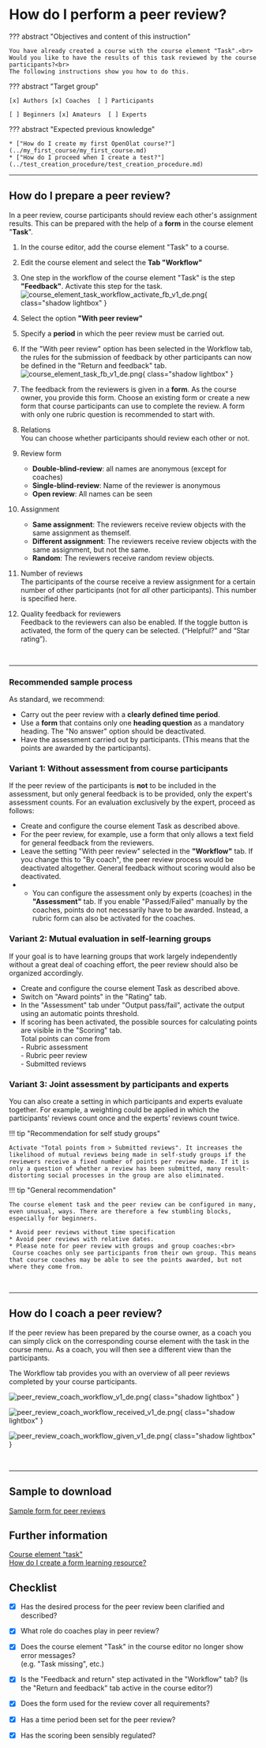 # How do I perform a peer review?

??? abstract "Objectives and content of this instruction"

    You have already created a course with the course element "Task".<br>
    Would you like to have the results of this task reviewed by the course participants?<br>
    The following instructions show you how to do this.

??? abstract "Target group"

    [x] Authors [x] Coaches  [ ] Participants

    [ ] Beginners [x] Amateurs  [ ] Experts


??? abstract "Expected previous knowledge"

    * ["How do I create my first OpenOlat course?"](../my_first_course/my_first_course.md)
    * ["How do I proceed when I create a test?"](../test_creation_procedure/test_creation_procedure.md)


---

## How do I prepare a peer review?

In a peer review, course participants should review each other's assignment results. This can be prepared with the help of a **form** in the course element "**Task**".

1. In the course editor, add the course element "Task" to a course.

2. Edit the course element and select the **Tab "Workflow"**

3. One step in the workflow of the course element "Task" is the step **"Feedback"**. Activate this step for the task.
![course_element_task_workflow_activate_fb_v1_de.png](assets/course_element_task_workflow_activate_fb_v1_de.png){ class="shadow lightbox" }

4. Select the option **"With peer review"**

5. Specify a **period** in which the peer review must be carried out.

6. If the "With peer review" option has been selected in the Workflow tab, the rules for the submission of feedback by other participants can now be defined in the "Return and feedback" tab.
![course_element_task_fb_v1_de.png](assets/course_element_task_fb_v1_de.png){ class="shadow lightbox" }

7. The feedback from the reviewers is given in a **form**. As the course owner, you provide this form. Choose an existing form or create a new form that course participants can use to complete the review. A form with only one rubric question is recommended to start with.

8. Relations<br>
You can choose whether participants should review each other or not.

9. Review form<br>
    * **Double-blind-review**: all names are anonymous (except for coaches)
    * **Single-blind-review**: Name of the reviewer is anonymous
    * **Open review**: All names can be seen

10. Assignment<br>
    * **Same assignment**: The reviewers receive review objects with the same assignment as themself.
    * **Different assignment**: The reviewers receive review objects with the same assignment, but not the same.
    * **Random**: The reviewers receive random review objects.

11. Number of reviews<br>
The participants of the course receive a review assignment for a certain number of other participants (not for *all* other participants). This number is specified here.

12. Quality feedback for reviewers<br>
Feedback to the reviewers can also be enabled. If the toggle button is activated, the form of the query can be selected. (“Helpful?” and “Star rating”).

<br>

---

### Recommended sample process
As standard, we recommend:

- Carry out the peer review with a **clearly defined time period**.
- Use a **form** that contains only one **heading question** as a mandatory heading. The "No answer" option should be deactivated.
- Have the assessment carried out by participants. (This means that the points are awarded by the participants).

### Variant 1: Without assessment from course participants

If the peer review of the participants is **not** to be included in the assessment, but only general feedback is to be provided, only the expert's assessment counts. For an evaluation exclusively by the expert, proceed as follows:

* Create and configure the course element Task as described above.
* For the peer review, for example, use a form that only allows a text field for general feedback from the reviewers.
* Leave the setting "With peer review" selected in the **"Workflow"** tab. If you change this to "By coach", the peer review process would be deactivated altogether. General feedback without scoring would also be deactivated.
* * You can configure the assessment only by experts (coaches) in the **"Assessment"** tab. If you enable "Passed/Failed" manually by the coaches, points do not necessarily have to be awarded. Instead, a rubric form can also be activated for the coaches.

### Variant 2: Mutual evaluation in self-learning groups

If your goal is to have learning groups that work largely independently without a great deal of coaching effort, the peer review should also be organized accordingly.

* Create and configure the course element Task as described above.
* Switch on "Award points" in the "Rating" tab.
* In the "Assessment" tab under "Output pass/fail", activate the output using an automatic points threshold.
* If scoring has been activated, the possible sources for calculating points are visible in the "Scoring" tab.<br>
Total points can come from<br>
\- Rubric assessment<br>
\- Rubric peer review<br>
\- Submitted reviews


### Variant 3: Joint assessment by participants and experts

You can also create a setting in which participants and experts evaluate together.
For example, a weighting could be applied in which the participants' reviews count once and the experts' reviews count twice.


!!! tip "Recommendation for self study groups"

    Activate "Total points from > Submitted reviews". It increases the likelihood of mutual reviews being made in self-study groups if the reviewers receive a fixed number of points per review made. If it is only a question of whether a review has been submitted, many result-distorting social processes in the group are also eliminated.


!!! tip "General recommendation"

    The course element task and the peer review can be configured in many, even unusual, ways. There are therefore a few stumbling blocks, especially for beginners.

    * Avoid peer reviews without time specification
    * Avoid peer reviews with relative dates.
    * Please note for peer review with groups and group coaches:<br>
     Course coaches only see participants from their own group. This means that course coaches may be able to see the points awarded, but not where they come from.

<br>

---

## How do I coach a peer review?

If the peer review has been prepared by the course owner, as a coach you can simply click on the corresponding course element with the task in the course menu. As a coach, you will then see a different view than the participants.

The Workflow tab provides you with an overview of all peer reviews completed by your course participants.

![peer_review_coach_workflow_v1_de.png](assets/peer_review_coach_workflow_v1_de.png){ class="shadow lightbox" }

![peer_review_coach_workflow_received_v1_de.png](assets/peer_review_coach_workflow_received_v1_de.png){ class="shadow lightbox" }

![peer_review_coach_workflow_given_v1_de.png](assets/peer_review_coach_workflow_given_v1_de.png){ class="shadow lightbox" }


<br>

---

## Sample to download

[Sample form for peer reviews](assets/Musterformular_PeerReview.zip)

## Further information

[Course element "task"](../../manual_user/learningresources/Course_Element_Task.md)<br>
[How do I create a form learning resource?](../../manual_how-to/create_a_form/create_a_form.md)<br>



## Checklist

- [x] Has the desired process for the peer review been clarified and described?
- [x] What role do coaches play in peer review?
- [x] Does the course element "Task" in the course editor no longer show error messages?<br> (e.g. "Task missing", etc.)
- [x] Is the "Feedback and return" step activated in the "Workflow" tab? (Is the "Return and feedback" tab active in the course editor?)
- [x] Does the form used for the review cover all requirements?
- [x] Has a time period been set for the peer review?
- [x] Has the scoring been sensibly regulated?


